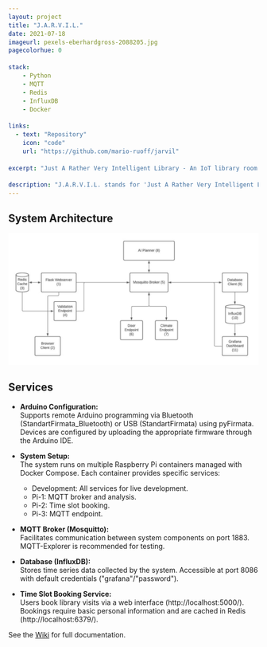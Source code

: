 ```yaml
---
layout: project
title: "J.A.R.V.I.L."
date: 2021-07-18
imageurl: pexels-eberhardgross-2088205.jpg
pagecolorhue: 0

stack:
    - Python
    - MQTT
    - Redis
    - InfluxDB
    - Docker

links:
  - text: "Repository"
    icon: "code"
    url: "https://github.com/mario-ruoff/jarvil"

excerpt: "Just A Rather Very Intelligent Library - An IoT library room booking service"

description: "J.A.R.V.I.L. stands for 'Just A Rather Very Intelligent Library'. It is a project of the 'Smart Cities & IoT' course at the University of Stuttgart. It's main goal is to simplify and automate various tasks in a modern library to make daily work easier for students."
---
```


## System Architecture
![System Architecture](/assets/images/jarvil-architecture.jpg)

## Services

- **Arduino Configuration:**  
  Supports remote Arduino programming via Bluetooth (StandartFirmata_Bluetooth) or USB (StandartFirmata) using pyFirmata. Devices are configured by uploading the appropriate firmware through the Arduino IDE.

- **System Setup:**  
  The system runs on multiple Raspberry Pi containers managed with Docker Compose. Each container provides specific services:
  - Development: All services for live development.
  - Pi-1: MQTT broker and analysis.
  - Pi-2: Time slot booking.
  - Pi-3: MQTT endpoint.

- **MQTT Broker (Mosquitto):**  
  Facilitates communication between system components on port 1883. MQTT-Explorer is recommended for testing.

- **Database (InfluxDB):**  
  Stores time series data collected by the system. Accessible at port 8086 with default credentials ("grafana"/"password").

- **Time Slot Booking Service:**  
  Users book library visits via a web interface (http://localhost:5000/). Bookings require basic personal information and are cached in Redis (http://localhost:6379/).

See the [Wiki](https://github.com/mario-ruoff/jarvil/wiki/) for full documentation.
